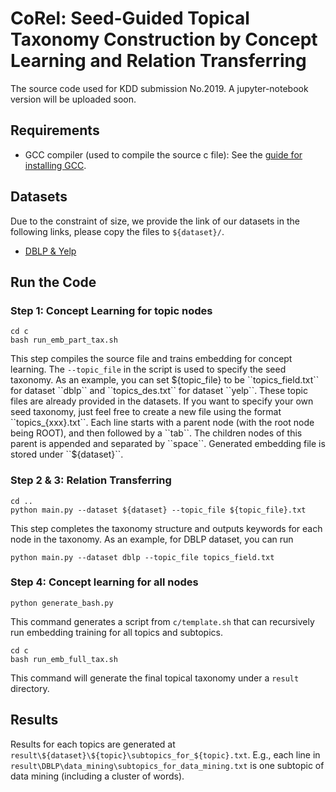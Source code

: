 # CoRel: Seed-Guided Topical Taxonomy Construction by Concept Learning and Relation Transferring

The source code used for KDD submission No.2019. A jupyter-notebook version will be uploaded soon.

## Requirements

* GCC compiler (used to compile the source c file): See the [guide for installing GCC](https://gcc.gnu.org/wiki/InstallingGCC).

## Datasets 

Due to the constraint of size, we provide the link of our datasets in the following links, please copy the files to ``${dataset}/``. 
* [DBLP & Yelp](https://drive.google.com/drive/folders/1t9IrrLm1fB92IC2nwGk-mIJCNubzx2fT?usp=sharing)

## Run the Code

### Step 1: Concept Learning for topic nodes
```
cd c
bash run_emb_part_tax.sh
```
This step compiles the source file and trains embedding for concept learning. The ``--topic_file`` in the script is used to specify the seed taxonomy. 
As an example, you can set ${topic_file} to be ``topics_field.txt`` for dataset ``dblp`` and ``topics_des.txt`` for dataset ``yelp``. These topic files are already provided in the datasets. If you want to specify your own seed taxonomy, just feel free to create a new file using the format ``topics_{xxx}.txt``.
Each line starts with a parent node (with the root node being ROOT), and then followed by a ``tab``. The children nodes of this parent is appended and separated by ``space``. Generated embedding file is stored under ``${dataset}``.

### Step 2 & 3: Relation Transferring
```
cd ..
python main.py --dataset ${dataset} --topic_file ${topic_file}.txt
```
This step completes the taxonomy structure and outputs keywords for each node in the taxonomy. 
As an example, for DBLP dataset, you can run
```
python main.py --dataset dblp --topic_file topics_field.txt
```
### Step 4: Concept learning for all nodes
```
python generate_bash.py
```
This command generates a script from ``c/template.sh`` that can recursively run embedding training for all topics and subtopics.
```
cd c
bash run_emb_full_tax.sh
```
This command will generate the final topical taxonomy under a ``result`` directory.

## Results
Results for each topics are generated at ``result\${dataset}\${topic}\subtopics_for_${topic}.txt``.
E.g., each line in ``result\DBLP\data_mining\subtopics_for_data_mining.txt`` is one subtopic of data mining (including a cluster of words).

